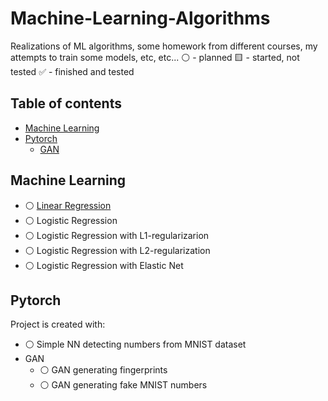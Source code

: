 # Machine-Learning-Algorithms
Realizations of ML algorithms, some homework from different courses, my attempts to train some models, etc, etc...
:white_circle: - planned
:yellow_square: - started, not tested
:white_check_mark: - finished and tested


## Table of contents
* [Machine Learning](#machine-learning)
* [Pytorch](#pytorch)
  * [GAN](#gan)

## Machine Learning
* :white_circle: [Linear Regression](https://github.com/xtbtds/Machine-Learning-Algorithms)  
* :white_circle: Logistic Regression
* :white_circle: Logistic Regression with L1-regularizarion
* :white_circle: Logistic Regression with L2-regularization
* :white_circle: Logistic Regression with Elastic Net

## Pytorch
Project is created with:
* :white_circle: Simple NN detecting numbers from MNIST dataset
* GAN
  * :white_circle: GAN generating fingerprints
  * :white_circle: GAN generating fake MNIST numbers
